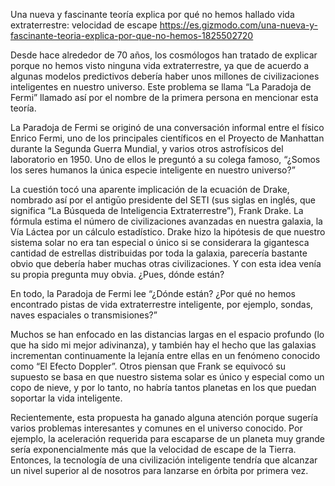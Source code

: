 Una nueva y fascinante teoría explica por qué no hemos hallado vida extraterrestre: velocidad de escape
https://es.gizmodo.com/una-nueva-y-fascinante-teoria-explica-por-que-no-hemos-1825502720

Desde hace alrededor de 70 años, los cosmólogos han tratado de explicar porque no hemos visto ninguna vida extraterrestre, ya que de acuerdo a algunas modelos predictivos debería haber unos millones de civilizaciones inteligentes en nuestro universo. Este problema se llama “La Paradoja de Fermi” llamado así por el nombre de la primera persona en mencionar esta teoría.

La Paradoja de Fermi se originó de una conversación informal entre el físico Enrico Fermi, uno de los principales científicos en el Proyecto de Manhattan durante la Segunda Guerra Mundial, y varios otros astrofísicos del laboratorio en 1950.  Uno de ellos le preguntó a su colega famoso, “¿Somos los seres humanos la única especie inteligente en nuestro universo?”

La cuestión tocó una aparente implicación de la ecuación de Drake, nombrado así por el antigūo presidente del SETI (sus siglas en inglés, que significa “La Búsqueda de Inteligencia Extraterrestre”), Frank Drake. La fórmula estima el número de civilizaciones avanzadas en nuestra galaxia, la Vía Láctea por un cálculo estadístico. Drake hizo la hipótesis de que nuestro sistema solar no era tan especial o único si se considerara la gigantesca cantidad de estrellas distribuidas por toda la galaxia, parecería bastante obvio que debería haber muchas otras civilizaciones. Y con esta idea venía su propia pregunta muy obvia.  ¿Pues, dónde están?

En todo, la Paradoja de Fermi lee “¿Dónde están? ¿Por qué no hemos encontrado pistas de vida extraterrestre inteligente, por ejemplo, sondas, naves espaciales o transmisiones?”

Muchos se han enfocado en las distancias largas en el espacio profundo (lo que ha sido mi mejor adivinanza), y también hay el hecho que las galaxias incrementan continuamente la lejanía entre ellas en un fenómeno conocido como “El Efecto Doppler”. Otros piensan que Frank se equivocó su supuesto se basa en que nuestro sistema solar es único y especial como un copo de nieve, y por lo tanto, no habría tantos planetas en los que puedan soportar la vida inteligente.

Recientemente, esta propuesta ha ganado alguna atención porque sugería varios problemas interesantes y comunes en el universo conocido. Por ejemplo, la aceleración requerida para escaparse de un planeta muy grande sería exponencialmente más que la velocidad de escape de la Tierra. Entonces, la tecnología de una civilización inteligente tendría que alcanzar un nivel superior al de nosotros para lanzarse en órbita por primera vez.
